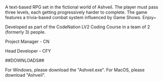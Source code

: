 A text-based RPG set in the fictional world of Ashveil. The player must pass three levels, each getting progressively harder to complete. The game features a trivia-based combat system influenced by Game Shows. Enjoy~

Developed as part of the CodeNation LV2 Coding Course in a team of 2 (formerly 3) people.

Project Manager - CN

Head Developer - CFY

##DOWNLOADS##

For Windows, please download the "Ashveil.exe".
For MacOS, please download "Ashveil".
